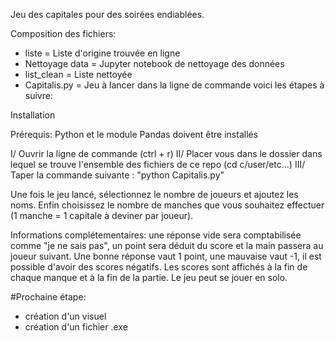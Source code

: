 Jeu des capitales pour des soirées endiablées.

Composition des fichiers:

- liste = Liste d'origine trouvée en ligne
- Nettoyage data = Jupyter notebook de nettoyage des données
- list_clean = Liste nettoyée
- Capitalis.py = Jeu à lancer dans la ligne de commande voici les étapes à suivre:

Installation

Prérequis: Python et le module Pandas doivent être installés 

I/ Ouvrir la ligne de commande (ctrl + r)
II/ Placer vous dans le dossier dans lequel se trouve l'ensemble des fichiers de ce repo (cd c/user/etc...)
III/ Taper la commande suivante : "python Capitalis.py"

Une fois le jeu lancé, sélectionnez le nombre de joueurs et ajoutez les noms. Enfin choisissez le nombre de manches que vous souhaitez effectuer
(1 manche = 1 capitale à deviner par joueur).

Informations complétementaires: une réponse vide sera comptabilisée comme "je ne sais pas", un point sera déduit du score et la main passera au joueur suivant.
Une bonne réponse vaut 1 point, une mauvaise vaut -1, il est possible d'avoir des scores négatifs. Les scores sont affichés à la fin de chaque manque 
et à la fin de la partie.
Le jeu peut se jouer en solo.

#Prochaine étape: 

- création d'un visuel
- création d'un fichier .exe
